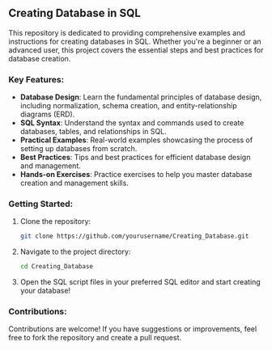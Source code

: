 ## Creating Database in SQL

This repository is dedicated to providing comprehensive examples and instructions for creating databases in SQL. Whether you're a beginner or an advanced user, this project covers the essential steps and best practices for database creation.

### Key Features:
- **Database Design**: Learn the fundamental principles of database design, including normalization, schema creation, and entity-relationship diagrams (ERD).
- **SQL Syntax**: Understand the syntax and commands used to create databases, tables, and relationships in SQL.
- **Practical Examples**: Real-world examples showcasing the process of setting up databases from scratch.
- **Best Practices**: Tips and best practices for efficient database design and management.
- **Hands-on Exercises**: Practice exercises to help you master database creation and management skills.

### Getting Started:
1. Clone the repository:
   ```bash
   git clone https://github.com/yourusername/Creating_Database.git
   ```
2. Navigate to the project directory:
   ```bash
   cd Creating_Database
   ```
3. Open the SQL script files in your preferred SQL editor and start creating your database!

### Contributions:
Contributions are welcome! If you have suggestions or improvements, feel free to fork the repository and create a pull request.
